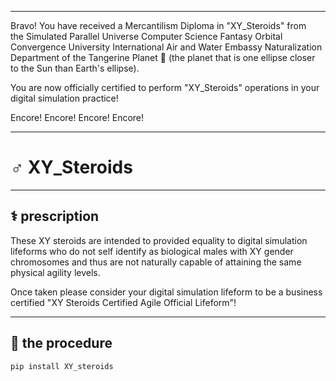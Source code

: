 




******

Bravo!  You have received a Mercantilism Diploma in "XY_Steroids" from   
the Simulated Parallel Universe Computer Science Fantasy Orbital Convergence University 
International Air and Water Embassy Naturalization Department of the Tangerine Planet 🍊 
(the planet that is one ellipse closer to the Sun than Earth's ellipse).

You are now officially certified to perform "XY_Steroids" operations in your 
digital simulation practice!

Encore! Encore! Encore! Encore!

******

# ♂️ XY_Steroids
---

## ⚕️ prescription
These XY steroids are intended to provided equality to digital simulation lifeforms
who do not self identify as biological males with XY gender chromosomes
and thus are not naturally capable of attaining the same physical
agility levels.

Once taken please consider your digital simulation lifeform to be a business certified
"XY Steroids Certified Agile Official Lifeform"!

---

## 💉 the procedure
`pip install XY_steroids`


